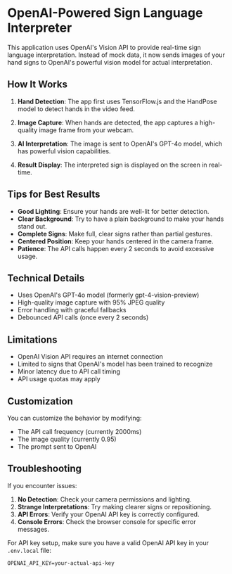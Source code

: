 # OpenAI-Powered Sign Language Interpreter

This application uses OpenAI's Vision API to provide real-time sign language interpretation. Instead of mock data, it now sends images of your hand signs to OpenAI's powerful vision model for actual interpretation.

## How It Works

1. **Hand Detection**: The app first uses TensorFlow.js and the HandPose model to detect hands in the video feed.

2. **Image Capture**: When hands are detected, the app captures a high-quality image frame from your webcam.

3. **AI Interpretation**: The image is sent to OpenAI's GPT-4o model, which has powerful vision capabilities.

4. **Result Display**: The interpreted sign is displayed on the screen in real-time.

## Tips for Best Results

- **Good Lighting**: Ensure your hands are well-lit for better detection.
- **Clear Background**: Try to have a plain background to make your hands stand out.
- **Complete Signs**: Make full, clear signs rather than partial gestures.
- **Centered Position**: Keep your hands centered in the camera frame.
- **Patience**: The API calls happen every 2 seconds to avoid excessive usage.

## Technical Details

- Uses OpenAI's GPT-4o model (formerly gpt-4-vision-preview)
- High-quality image capture with 95% JPEG quality
- Error handling with graceful fallbacks
- Debounced API calls (once every 2 seconds)

## Limitations

- OpenAI Vision API requires an internet connection
- Limited to signs that OpenAI's model has been trained to recognize
- Minor latency due to API call timing
- API usage quotas may apply

## Customization

You can customize the behavior by modifying:

- The API call frequency (currently 2000ms)
- The image quality (currently 0.95)
- The prompt sent to OpenAI

## Troubleshooting

If you encounter issues:

1. **No Detection**: Check your camera permissions and lighting.
2. **Strange Interpretations**: Try making clearer signs or repositioning.
3. **API Errors**: Verify your OpenAI API key is correctly configured.
4. **Console Errors**: Check the browser console for specific error messages.

For API key setup, make sure you have a valid OpenAI API key in your `.env.local` file:

```
OPENAI_API_KEY=your-actual-api-key
``` 